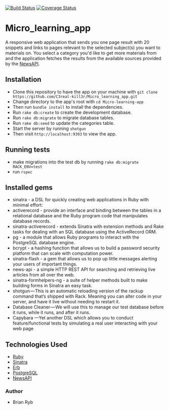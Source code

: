 [![Build Status](https://travis-ci.org/C3real-kill3r/Micro_learning_app.svg?branch=ch-intergret-travis-ci-166211689)](https://travis-ci.org/C3real-kill3r/Micro_learning_app)
[![Coverage Status](https://coveralls.io/repos/github/C3real-kill3r/Micro_learning_app/badge.svg?branch=ch-intergret-travis-ci-166211689)](https://coveralls.io/github/C3real-kill3r/Micro_learning_app?branch=ch-intergret-travis-ci-166211689)

# Micro_learning_app
A responsive web application that sends you one page result with 20 snippets and links to pages relevant to the selected subject(s) you want to materials on. You select a category you'd like to get more materials from and the application fetches the results from the available sources provided by the [NewsAPI](https://newsapi.org/).

## Installation
- Clone this repository to have the app on your machine with ```git clone https://github.com/C3real-kill3r/Micro_learning_app.git```
- Change directory to the app's root with ```cd Micro-learning-app```
- Then run ```bundle install```  to install the dependencies.
- Run ```rake db:create``` to create the development database.
- Run ```rake db:migrate``` to migrate database tables.
- Run ```rake db:seed``` to update the categories table.
- Start the server by running ```shotgun```
- Then visit ```http://localhost:9393``` to view the app.

## Running tests
- make migrations into the test db by running ```rake db:migrate RACK_ENV=test```
- run ```rspec```


## Installed gems
- sinatra - a DSL for quickly creating web applications in Ruby with minimal effort:
- activerecord -  provide an interface and binding between the tables in a relational database and the Ruby program code that manipulates database records.
- sinatra-activerecord - extends Sinatra with extension methods and Rake tasks for dealing with an SQL database using the ActiveRecord ORM.
- pg - a module that allows Ruby programs to interact with the PostgreSQL database engine.
- bcrypt - a hashing function that allows us to build a password security platform that can scale with computation power.
- sinatra-flash - a gem that allows us to pop up little messages alerting your users of important things.
- news-api - a simple HTTP REST API for searching and retrieving live articles from all over the web.
- sinatra-formhelpers-ng - a suite of helper methods built to make building forms in Sinatra an easy task.
- shotgun — This is an automatic reloading version of the rackup command that’s shipped with Rack. Meaning you can alter code in your server, and have it live without needing to restart it.
- Database Cleaner — We will use this to manage our test database before it runs, while it runs, and after it runs.
- Capybara —Yet another DSL which allows you to conduct feature/functional tests by simulating a real user interacting with your web page

## Technologies Used
* [Ruby](https://www.ruby-lang.org/en/)
* [Sinatra](http://sinatrarb.com//)
* [Erb](https://en.wikipedia.org/wiki/ERuby)
* [PostgreSQL](https://www.postgresql.org/)
* [NewsAPI](https://newsapi.org/)


### Author
* Brian Ryb
